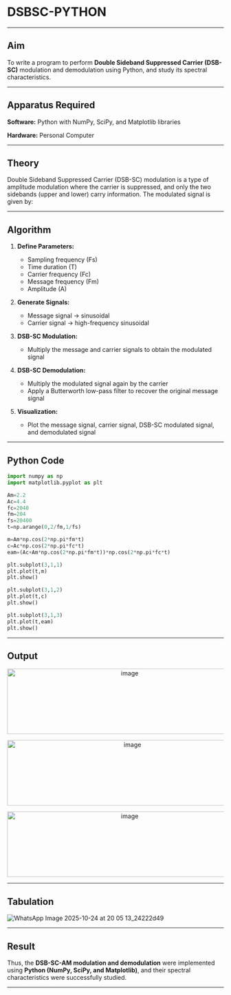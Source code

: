# DSBSC-PYTHON
---

## Aim

To write a program to perform **Double Sideband Suppressed Carrier (DSB-SC)** modulation and demodulation using Python, and study its spectral characteristics.

---

## Apparatus Required

**Software:** Python with NumPy, SciPy, and Matplotlib libraries

**Hardware:** Personal Computer

---

## Theory

Double Sideband Suppressed Carrier (DSB-SC) modulation is a type of amplitude modulation where the carrier is suppressed, and only the two sidebands (upper and lower) carry information.
The modulated signal is given by:



---

## Algorithm

1. **Define Parameters:**

   * Sampling frequency (Fs)
   * Time duration (T)
   * Carrier frequency (Fc)
   * Message frequency (Fm)
   * Amplitude (A)

2. **Generate Signals:**

   * Message signal → sinusoidal
   * Carrier signal → high-frequency sinusoidal

3. **DSB-SC Modulation:**

   * Multiply the message and carrier signals to obtain the modulated signal

4. **DSB-SC Demodulation:**

   * Multiply the modulated signal again by the carrier
   * Apply a Butterworth low-pass filter to recover the original message signal

5. **Visualization:**

   * Plot the message signal, carrier signal, DSB-SC modulated signal, and demodulated signal

---

## Python Code

```python
import numpy as np
import matplotlib.pyplot as plt

Am=2.2
Ac=4.4
fc=2040
fm=204
fs=20400
t=np.arange(0,2/fm,1/fs)

m=Am*np.cos(2*np.pi*fm*t)
c=Ac*np.cos(2*np.pi*fc*t)
eam=(Ac+Am*np.cos(2*np.pi*fm*t))*np.cos(2*np.pi*fc*t)

plt.subplot(3,1,1)
plt.plot(t,m)
plt.show()

plt.subplot(3,1,2)
plt.plot(t,c)
plt.show()

plt.subplot(3,1,3)
plt.plot(t,eam)
plt.show()
```

---

## Output

<p align="center"><img width="554" height="152" alt="image" src="https://github.com/user-attachments/assets/2d205e73-c274-4224-ab65-5391ba502145" /></p>
<p align="center"><img width="567" height="152" alt="image" src="https://github.com/user-attachments/assets/ae64101c-3a15-4740-8d7a-a5a9cb1f643f" /></p>
<p align="center"><img width="554" height="152" alt="image" src="https://github.com/user-attachments/assets/03a90b08-15c7-4c08-9c52-0d107924df65" /></p>

---

## Tabulation

![WhatsApp Image 2025-10-24 at 20 05 13_24222d49](https://github.com/user-attachments/assets/719a4331-4089-4abe-b01d-ceaad0b3bcd4)

---

## Result

Thus, the **DSB-SC-AM modulation and demodulation** were implemented using **Python (NumPy, SciPy, and Matplotlib)**, and their spectral characteristics were successfully studied.

---
